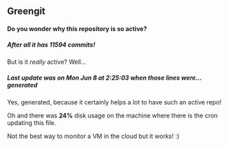 ## Greengit

#### Do you wonder why this repository is so active?

##### After all it has 11594 commits!

But is it *really* active? Well...

##### Last update was on Mon Jun 8 at 2:25:03 when those lines were... generated

Yes, generated, because it certainly helps a lot to have such an active repo!

Oh and there was **24%** disk usage on the machine
where there is the cron updating this file.

Not the best way to monitor a VM in the cloud but it works! :)
